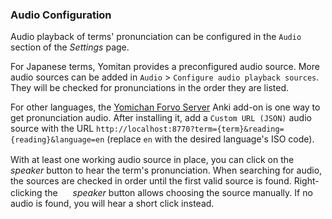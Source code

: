 ### Audio Configuration

Audio playback of terms' pronunciation can be configured in the `Audio` section of the _Settings_ page.

For Japanese terms, Yomitan provides a preconfigured audio source. More audio sources can be added in `Audio` > `Configure audio playback sources`. They will be checked for pronunciations in the order they are listed.

For other languages, the [Yomichan Forvo Server](https://ankiweb.net/shared/info/580654285) Anki add-on is one way to get pronunciation audio. After installing it, add a `Custom URL (JSON)` audio source with the URL `http://localhost:8770?term={term}&reading={reading}&language=en` (replace `en` with the desired language's ISO code).

With at least one working audio source in place, you can click on the <img src="../ext/images/play-audio.svg" alt="" width="16" height="16"> _speaker_ button to hear the term's pronunciation. When searching for audio, the sources are checked in order until the first valid source is found. Right-clicking the <img src="../ext/images/play-audio.svg" alt="" width="16" height="16"> _speaker_ button allows choosing the source manually. If no audio is found, you will hear a short click instead.
